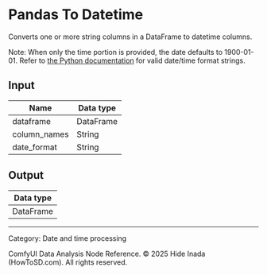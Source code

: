 # Pandas To Datetime
Converts one or more string columns in a DataFrame to datetime columns.

Note: When only the time portion is provided, the date defaults to 1900-01-01.
Refer to [the Python documentation](https://docs.python.org/3/library/datetime.html#strftime-and-strptime-behavior) for valid date/time format strings.

## Input
| Name | Data type |
|---|---|
| dataframe | DataFrame |
| column_names | String |
| date_format | String |

## Output
| Data type |
|---|
| DataFrame |

<HR>
Category: Date and time processing

ComfyUI Data Analysis Node Reference. © 2025 Hide Inada (HowToSD.com). All rights reserved.
